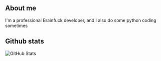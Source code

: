 ## About me
I'm a professional Brainfuck developer, and I also do some python coding sometimes

## Github stats

![GitHub Stats](https://github-readme-stats.vercel.app/api?username=WoffleTbh&show_icons=true&theme=merko&include_all_commits=true)
